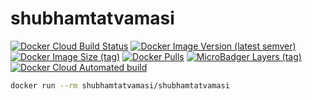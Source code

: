 # shubhamtatvamasi

[![Docker Cloud Build Status](https://img.shields.io/docker/cloud/build/shubhamtatvamasi/shubhamtatvamasi)](https://hub.docker.com/r/shubhamtatvamasi/shubhamtatvamasi)
[![Docker Image Version (latest semver)](https://img.shields.io/docker/v/shubhamtatvamasi/shubhamtatvamasi?sort=semver)](https://hub.docker.com/r/shubhamtatvamasi/shubhamtatvamasi)
[![Docker Image Size (tag)](https://img.shields.io/docker/image-size/shubhamtatvamasi/shubhamtatvamasi/latest)](https://hub.docker.com/r/shubhamtatvamasi/shubhamtatvamasi)
[![Docker Pulls](https://img.shields.io/docker/pulls/shubhamtatvamasi/shubhamtatvamasi)](https://hub.docker.com/r/shubhamtatvamasi/shubhamtatvamasi)
[![MicroBadger Layers (tag)](https://img.shields.io/microbadger/layers/shubhamtatvamasi/shubhamtatvamasi/latest)](https://hub.docker.com/r/shubhamtatvamasi/shubhamtatvamasi)
[![Docker Cloud Automated build](https://img.shields.io/docker/cloud/automated/shubhamtatvamasi/shubhamtatvamasi)](https://hub.docker.com/r/shubhamtatvamasi/shubhamtatvamasi)

```bash
docker run --rm shubhamtatvamasi/shubhamtatvamasi
```
